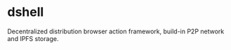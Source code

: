 # dshell
Decentralized distribution browser action framework, build-in P2P network and IPFS storage.
